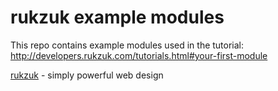 # rukzuk example modules

This repo contains example modules used in the tutorial: http://developers.rukzuk.com/tutorials.html#your-first-module


[rukzuk](https://rukzuk.com) - simply powerful web design
